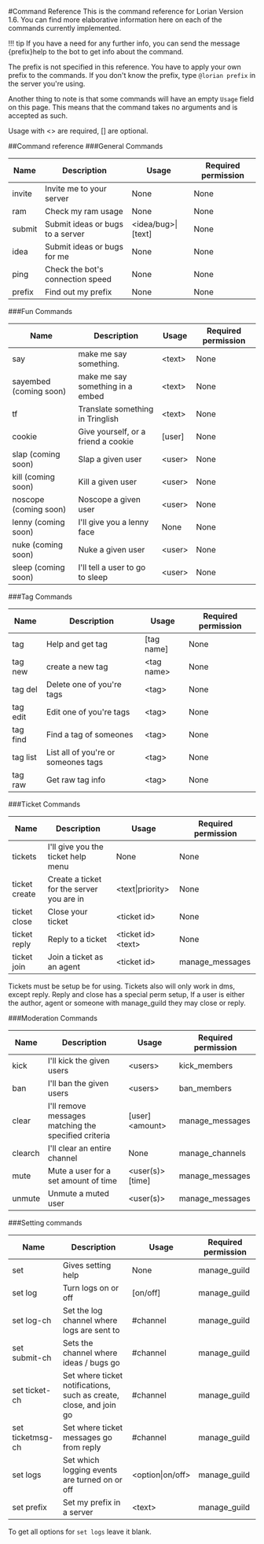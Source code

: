#Command Reference
This is the command reference for Lorian Version 1.6. You can find more elaborative information here on each of the commands currently implemented.

!!! tip
    If you have a need for any further info, you can send the message {prefix}help <command> to the bot to get info about the command.

The prefix is not specified in this reference. You have to apply your own prefix to the commands. If you don't know the prefix, type `@lorian prefix` in the server you're using.

Another thing to note is that some commands will have an empty `Usage` field on this page. This means that the command takes no arguments and is accepted as such.

Usage with <> are required, [] are optional.

##Command reference
###General Commands

| Name | Description | Usage | Required permission |
| ---- | ----------- | ----- | ------------------- |
| invite | Invite me to your server | None | None |
| ram | Check my ram usage | None | None |
| submit | Submit ideas or bugs to a server | <idea/bug\>\|\[text\]| None |
| idea | Submit ideas or bugs for me | None | None |
| ping | Check the bot's connection speed | None | None |
| prefix | Find out my prefix | None | None |

###Fun Commands

| Name | Description | Usage | Required permission |
| ---- | ----------- | ----- | ------------------- |
| say | make me say something.| <text\> | None |
| sayembed (coming soon) | make me say something in a embed | <text\> | None |
| tf | Translate something in Tringlish | <text\> | None |
| cookie | Give yourself, or a friend a cookie | \[user\] | None |
| slap (coming soon) | Slap a given user| <user\> | None |
| kill (coming soon) | Kill a given user | <user\> | None|
| noscope (coming soon) | Noscope a given user | <user\> | None |
| lenny (coming soon) | I'll give you a lenny face | None | None |
| nuke (coming soon) | Nuke a given user | <user\> | None |
| sleep (coming soon) | I'll tell a user to go to sleep | <user\> | None |

###Tag Commands

| Name | Description | Usage | Required permission |
| ---- | ----------- | ----- | ------------------- |
| tag | Help and get tag | \[tag name\] | None |
| tag new | create a new tag | <tag name\> | None |
| tag del | Delete one of you're tags | <tag\> | None |
| tag edit | Edit one of you're tags | <tag\> | None |
| tag find | Find a tag of someones | <tag\> | None |
| tag list | List all of you're or someones tags | <tag\> | None |
| tag raw | Get raw tag info | <tag\> | None |

###Ticket Commands

| Name | Description | Usage | Required permission |
| ---- | ----------- | ----- | ------------------- |
| tickets | I'll give you the ticket help menu | None | None |
| ticket create | Create a ticket for the server you are in | <text\|priority\> | None |
| ticket close | Close your ticket | <ticket id\> | None |
| ticket reply | Reply to a ticket | <ticket id\> <text\> | None |
| ticket join | Join a ticket as an agent | <ticket id\> | manage_messages |

Tickets must be setup be for using. Tickets also will only work in dms, except reply.
Reply and close has a special perm setup, If a user is either the author, agent or someone with manage_guild they may close or reply.

###Moderation Commands

| Name | Description | Usage | Required permission |
| ---- | ----------- | ----- | ------------------- |
| kick | I'll kick the given users | <users\> | kick_members |
| ban | I'll ban the given users | <users\> | ban_members |
| clear | I'll remove messages matching the specified criteria | \[user\] <amount\> | manage_messages |
| clearch | I'll clear an entire channel | None | manage_channels |
| mute | Mute a user for a set amount of time | <user\(s\)\>[time] | manage_messages |
| unmute | Unmute a muted user | <user\(s\)\> | manage_messages |

###Setting commands

| Name | Description | Usage | Required permission |
| ---- | ----------- | ----- | ------------------- |
| set | Gives setting help| None | manage_guild |
| set log | Turn logs on or off | \[on/off\] | manage_guild |
| set log-ch | Set the log channel where logs are sent to | #channel | manage_guild |
| set submit-ch | Sets the channel where ideas / bugs go | #channel | manage_guild |
| set ticket-ch | Set where ticket notifications, such as create, close, and join go | #channel | manage_guild |
| set ticketmsg-ch | Set where ticket messages go from reply | #channel | manage_guild |
| set logs | Set which logging events are turned on or off | <option\|on/off\> | manage_guild |
| set prefix | Set my prefix in a server | <text\> | manage_guild |

To get all options for `set logs` leave it blank.
